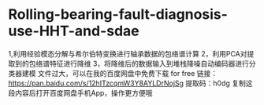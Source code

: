 # Rolling-bearing-fault-diagnosis-use-HHT-and-sdae
1,利用经验模态分解与希尔伯特变换进行轴承数据的包络谱计算
2，利用PCA对提取到的包络谱特征进行降维
3，将降维后的数据输入到堆栈降噪自动编码器进行分类器建模
文件过大，可以在我的百度网盘中免费下载 for free
链接：https://pan.baidu.com/s/12hITzcqmW3Y8AYLDrNojSg 
提取码：h0dg 
复制这段内容后打开百度网盘手机App，操作更方便哦
